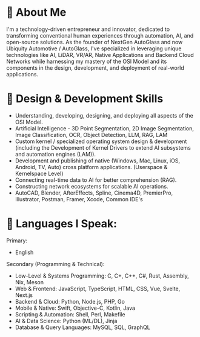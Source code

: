 # 🚀 About Me

I'm a technology-driven entrepreneur and innovator, dedicated to transforming conventional human experiences through automation, AI, and open-source solutions. As the founder of NextGen AutoGlass and now Ubiquity Automotive / AutoGlass, I've specialized in leveraging unique technologies like AI, LiDAR, VR/AR, Native Applications and Backend Cloud Networks while harnessing my mastery of the OSI Model and its components in the design, development, and deployment of real-world applications.

# 🧬 Design & Development Skills
- Understanding, developing, designing, and deploying all aspects of the OSI Model.
- Artificial Intelligence - 3D Point Segmentation, 2D Image Segmentation, Image Classification, OCR, Object Detection, LLM, RAG, LAM
- Custom kernel / specialized operating system design & development (including the Development of Kernel Drivers to extend AI subsystems and automation engines (LAM)).
- Development and publishing of native (Windows, Mac, Linux, iOS, Android, TV, Auto) cross platform applications. (Userspace & Kernelspace Level)
- Connecting real-time data to AI for better comprehension (RAG).
- Constructing network ecosystems for scalable AI operations.
- AutoCAD, Blender, AfterEffects, Spline, Cinema4D, PremierPro, Illustrator, Postman, Framer, Xcode, Common IDE's

# 💬 Languages I Speak:
Primary: 
- English

Secondary (Programming & Technical):
- Low-Level & Systems Programming: C, C+, C++, C#, Rust, Assembly, Nix, Meson
- Web & Frontend: JavaScript, TypeScript, HTML, CSS, Vue, Svelte, Next.js
- Backend & Cloud: Python, Node.js, PHP, Go
- Mobile & Native: Swift, Objective-C, Kotlin, Java
- Scripting & Automation: Shell, Perl, Makefile
- AI & Data Science: Python (ML/DL), Jinja
- Database & Query Languages: MySQL, SQL, GraphQL

<!--
## 🔥 Key Projects & Innovations

# 🔹 Xymbi Corporation
Xymbi Corporation was a Houston-based startup focused on revolutionizing daily technology use. I developed an operating system called xyOS, which enabled users to run native Windows and Mac OS applications on the same system. While out seeking investment at the NextGen Summit in Austin TX I fell victim to an attack which was premeditated. I came home to my system completely wiped and unbootable, years of dedication was wiped from my existence purposefully at the same time our website was hacked and taken offline. 
With an orchestrated hack such as one accomplished against me, I felt utterly defeated and gave up on the pursuit of a multi-dimensional Operating System that included translation layers for different operating systems and a hardware, a feat that took years to accomplish. To have internal and external systems disks completely wiped and a breach of that catastrophe led to the immediate halt on further development.

# 🔹 NextGen AutoGlass
Disrupted the automotive glass industry with AI-driven service automation in the glass replacement industry. Providing service 24/7/365 on over 10K vehicles throughout the State of Texas for Hertz Rent-A-Car in 2020-2021 generating over 2.7M in revenue over its inagural 12 months of service existence. 

# 🔹 TesseractOS
A custom-built Unix, non-POSIX compliant OS for real-time AI-driven automation.
Powers NextGen Services, integrating OCR, Object Detection, and AI-based automation.
TesseractOS: A decentralized AI bot capable of orchestrating system tasks via OpenStack kernel modifications.

# 🔹 Heimdall LLM
A custom LLM trained on 300,000+ vehicle parts and specifications.
Enhances accuracy in automotive part identification, reducing human error in procurement.

# 🔹 Patent-Pending LiDAR & Camera System
Fully automates vehicle identification, damage assessment, part ID, and service procurement.
Integrates OBD-II coding for ADAS recalibration.
Cloud-connected via satellite/cellular, powered by solar and battery tech.


## 🌍 Open-Source & AI Alignment
I believe in aligning technology with humanity for the better. My work with TesseractOS, RealmOS, and AI-driven automation is aimed at reducing inefficiencies and driving innovation in various industries.

## 📫 Connect With Me
🚀 LinkedIn: [linkedin.com/in/patrick-garcia](https://www.linkedin.com/in/anomaloushuman/)
🌐 Website: ubiquityglass.com
📧 Email: patrick@ubiquityglass.com
💡 Always pushing boundaries. Let's build the future, one innovation at a time.


<!--
**anomaloushuman/anomaloushuman** is a ✨ _special_ ✨ repository because its `README.md` (this file) appears on your GitHub profile.

Here are some ideas to get you started:

- 🔭 I’m currently working on ...
- 🌱 I’m currently learning ...
- 👯 I’m looking to collaborate on ...
- 🤔 I’m looking for help with ...
- 💬 Ask me about ...
- 📫 How to reach me: ...
- 😄 Pronouns: ...
- ⚡ Fun fact: ...
-->
